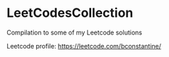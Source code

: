 # LeetCodesCollection
Compilation to some of my Leetcode solutions

Leetcode profile:
https://leetcode.com/bconstantine/
